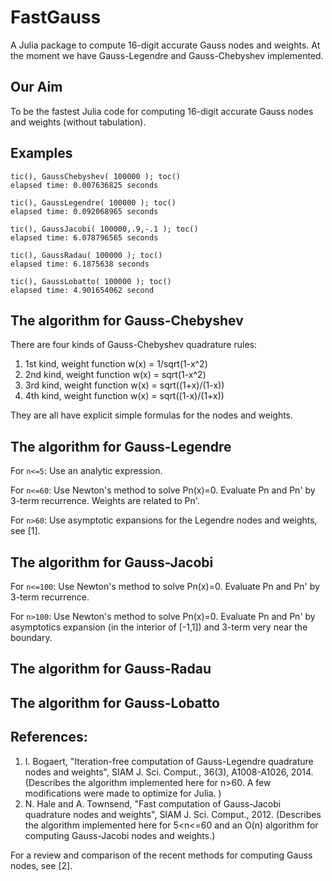 FastGauss
=========
A Julia package to compute 16-digit accurate Gauss nodes and weights. At the moment we have Gauss-Legendre and Gauss-Chebyshev implemented. 

## Our Aim 
To be the fastest Julia code for computing 16-digit accurate Gauss nodes and weights (without tabulation).

## Examples 
```
tic(), GaussChebyshev( 100000 ); toc()
elapsed time: 0.007636825 seconds

tic(), GaussLegendre( 100000 ); toc() 
elapsed time: 0.092068965 seconds

tic(), GaussJacobi( 100000,.9,-.1 ); toc() 
elapsed time: 6.078796565 seconds

tic(), GaussRadau( 100000 ); toc() 
elapsed time: 6.1875638 seconds

tic(), GaussLobatto( 100000 ); toc() 
elapsed time: 4.901654062 second
```

## The algorithm for Gauss-Chebyshev
There are four kinds of Gauss-Chebyshev quadrature rules: 
1. 1st kind, weight function w(x) = 1/sqrt(1-x^2)
2. 2nd kind, weight function w(x) = sqrt(1-x^2) 
3. 3rd kind, weight function  w(x) = sqrt((1+x)/(1-x))
4. 4th kind, weight function  w(x) = sqrt((1-x)/(1+x)) 

They are all have explicit simple formulas for the nodes and weights. 
## The algorithm for Gauss-Legendre
 For `n<=5`: Use an analytic expression.
 
 For `n<=60`: Use Newton's method to solve Pn(x)=0. Evaluate Pn and Pn' by 3-term recurrence. Weights are related to Pn'. 
 
 For `n>60`: Use asymptotic expansions for the Legendre nodes and weights, see [1].  

## The algorithm for Gauss-Jacobi
  For `n<=100`: Use Newton's method to solve Pn(x)=0. Evaluate Pn and Pn' by 3-term recurrence.

  For `n>100`: Use Newton's method to solve Pn(x)=0. Evaluate Pn and Pn' by asymptotics expansion (in the interior of [-1,1]) and 3-term very near the boundary.

## The algorithm for Gauss-Radau

## The algorithm for Gauss-Lobatto


## References:
1. I. Bogaert, "Iteration-free computation of Gauss-Legendre quadrature
       nodes and weights", SIAM J. Sci. Comput., 36(3), A1008-A1026, 2014.
       (Describes the algorithm implemented here for n>60. A few modifications were made 
         to optimize for Julia. )
2. N. Hale and A. Townsend, "Fast computation of Gauss-Jacobi quadrature 
       nodes and weights", SIAM J. Sci. Comput., 2012.
       (Describes the algorithm implemented here for 5<n<=60 and an O(n) algorithm for 
        computing Gauss-Jacobi nodes and weights.) 

For a review and comparison of the recent methods for computing Gauss nodes, see [2].  

